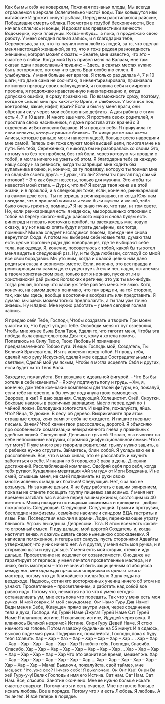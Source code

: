 Как бы мы себя не коверкали,
Пожиная познанья плоды,
Мы всегда отражаемся в зеркале
Ослепительно чистой воды.
Там колышутся ивы китайские
И дрожит силуэт рыбака,
Перед ним расстилаются райские,
Победившие смерть облака.
Посмотри в голубой бесконечности,
Все начала сплелись и концы,
И дрожат как предвестники вечности
Водомерки, жуки плавунцы.
Когда-нибудь… а пока, я продолжаю свою работу. У меня сегодня полная запись, и я благодарна тебе, Сереженька, за то, что ты научил меня любить людей, за то, что сделал меня настоящей женщиной, за то, что я тоже редкая разновидность женщины, которая может сказать:
– Знаете, мне известно, что это – счастье в любви.
Когда мой Путь привел меня на Валаам, мне там сказал один православный трудник:
– Здесь, в святых местах нужно быть осторожнее, потому что здесь Враг особенно силен.
Я улыбнулась. У меня больше нет врагов. Я столько раз делала 4, 7 и 10 шаги, что даже сама не сосчитаю, я инвентаризировала, признавала истинную природу своих заблуждений, я готовила себя и смиренно просила, я продолжаю нравственную инвентаризацию и, когда допускаю ошибки, я
сразу признаю их. По возможности сразу, поэтому, когда он сказал мне про какого-то Врага, я улыбаюсь. У Бога все под контролем, какие, нафиг, враги? Если и были у меня враги, они обретали силу через мои собственные дефекты. А для работы с этим есть 4, 7 и 10 шаги. И много еще чего. Я
простила своих родителей, я простила своих насильников, я даже простила этих врачей с 3 отделения из Боткинских бараков. И я прощаю себя. Я приручила те свои аспекты, которых раньше боялась.
Те живущие во мне части Алисы, которые раньше могли нанести ущерб, больше всего навредили мне самой. Теперь они тоже служат моей высшей цели, помогая мне на пути. Без тебя, Сереженька, я никогда бы не разобралась со своим Эго, потому что без тех проблем, без той боли, через которую мы прошли с тобой, я могла ничего не узнать об этом. Я благодарна тебе за каждую нашу ссору и за ревность, когда ты запрещал мне ходить без купальника в баню, и, конечно, за ту подвязку, которую ты поймал мне на свадьбе своего друга.
– Дурак, что ли? Зачем ты прыгал под самый потолок?
– Это как букет невесты, только для мужчин. Это чтобы ты невестой моей стала.
– Дурак, что ли? Я всегда твоя жена и в этой жизни, и в прошлой, и в следующей тоже, если, конечно, реинкарнация на самом деле есть. Ты не веришь в реинкарнацию, но когда Юля нам нагадала, что в прошлой жизни мы тоже были мужем и женой, тебе было очень приятно, помнишь?
Я не знаю точно, что там, на том свете. Но, если реинкарнация есть, я надеюсь, мы хорошенько отдохнем с тобой на берегу какого-нибудь райского моря и снова будем есть виноград и плевать косточки в прибой, ты расскажешь мне новую сказку, а у ног наших опять будут играть дельфины,
как тогда, помнишь? Мы как следует насладимся покоем, прежде чем снова вернутmся Сюда.
А потом мы выберем себе новые тела, думаю там есть целые торговые ряды для новобранцев, где те выбирают себе тела, как одежду. Я, конечно, посоветуюсь с тобой, какой бы ты хотел меня видеть в следующий раз. Ну, и ты будь любезен, согласуй со мной все свои бородавки. Мы уточним, когда
и с какой целью нам дано родиться снова и вернемся вместе. Если, конечно, это все правда и реинкарнация на самом деле существует.
А если нет, ладно, останемся в твоем христианском раю, только вот я не знаю, пускают ли в христианский рай рыжих йоговских еретичек, это уж ты как-нибудь тогда решай, потому что какой уж тебе рай без меня. Не знаю.
Хотя, конечно, на самом деле я понимаю, что там вряд ли, на той стороне, так, как мы здесь, вообще в состоянии вообразить или представить. Я думаю, мы здесь можем только предполагать, а ты там уже точно знаешь. Ну и ладно.
Мне нужно работать – у меня сегодня полная запись.

Я предаю себя Тебе, Господи,
Чтобы создавать и творить
При моем участии то,
Что будет угодно Тебе.
Освободи меня от пут своеволия,
Чтобы мне яснее была Воля Твоя,
Удали то, что тяготит меня,
Чтобы эта победа была свидетельством
Для тех, кому я хотела помочь.
Полагаюсь на Силу Твою, Твою Любовь
И понимание предназначенного Тобою пути.
И еще:
Господь мой, Создатель,
Ты Великий Врачеватель,
И я на коленях перед тобой.
Я прошу тебя, сделай мою руку
Искусной, сделай мое сердце
Сострадательным и светлым,
Сделай мой ум ясным,
Чтобы я могла исцелять
Себя и других, если будет на то
Твоя Воля.

Заходите, пожалуйста.
Вот девушка с идеальной фигурой.
– Что Вы бы хотели в себе изменить?
– Я хочу подтянуть попу и грудь.
– Хм, я, конечно, дам тебе кое-какие комплексы для твоей фигуры, но, пожалуй, если тебе интересно, я бы лучше подтянула твою самооценку.
– Здорово, а как?
Я даю задания.
Следующий.
Холецистит. Окей. Скрутки. Боковые наклоны в различных вариациях. Масло перед едой по 1 чайной ложке. Володушка золотистая. И кидайте, пожалуйста, яйца. Что? Яйца, 12 дюжин. В лесу, об дерево. Выкрикивайте при этом страшные слова, коих сами от себя не ожидаете. И пишите гневные письма. Зачем? Чтоб камни твои рассосались, дорогой. Я объясняю про
особенности соматизации невыраженного гнева у правильных удобных людей.
Следующий.
Девочка с грыжей. Я знаю, она вывозит на себе непосильные нагрузки, огромной дисфункциональной семьи. Что я тут могу? Я уже много раз говорила родителям: грыжу нужно зашить, а с ребенка нужно сгрузить. Займитесь, блин, собой. Я укладываю ее в расслабление. Все, что в моих силах, это ее расслабить и научить заботиться о себе.
Игнация по 5 горошков 3 раза в день. Дневник достижений. Расслабляющий комплекс. Одобряй себя про себя, когда тебя ругают. Кундалини-медитация «Ай эм гуд» от Йоги Бхаджана. И не смей, слышишь меня, не смей поднимать на руки своих многочисленных младших братьев!
Следующий.
Нет, я за вас не возьмусь. Ни за какие деньги. Я не буду работать с вашим ожирением, пока вы не станете посещать группу пищевых зависимых. У меня нет времени загибать вас в асане перед вашим ужином, состоящим из 40 котлеток. Месяц походите на пищевых зависимых и приходите – добро пожаловать.
Следующий. Следующий. Следующий.
Грыжи и протрузии, бесплодие и эмфиземы, семейное насилие и синдром ВДА, гастриты и язвы.
Рак. Последствия насилия в армии. Люди, переживающие утрату близкого. Угрозы выкидыша. Депрессии. Тяга.
В этом всем есть какой-то огромный смысл. Я иду дальше, мой дорогой Создатель, и, когда наступит вечер, я сажусь делать свою нынешнюю сорокадневку. Я написала положенное, и теперь вот сажусь, пусть сторонники Адвайты утверждают, что у них ничего нет. А я другая, у меня есть моя ручка, и я открываю шаги и иду дальше. У меня есть мой коврик, стелю и иду дальше.
Просветление не исцеляет от созависимости. Оно даже не гарантирует от герпеса: у меня лечатся просветленные мастера, и я знаю, быть мастером – это не значит быть защищенным от абсцесса между ног, мне однажды пришлось оперировать одного такого мастера, потому что до ближайшего
жилья было 3 дня езды на вездеходе. Надеюсь, сотни его восторженных учениц ничего об этом не узнают. Просветление – просветлением, а работать над собой все равно надо. Потому что, несмотря на то что я умею сегодня останавливать ум, мне есть пока что порешать. Так что у меня есть моя ручка. И мой коврик. И мой секундомер.
Онг Намо Гуру Дев Намо!
Веди меня к Себе, Живущем прямо внутри меня, через соединение тела и духа, Господи.
Ад Гурей Наме
Джугат Гурей Наме
Сат Гурей Наме
Я кланяюсь истине,
Я кланяюсь истине,
Идущей через века. Я кланяюсь
Великой незримой Истине.
Сири Гуру Девей Наме.
Я стою немного на голове. Потом я завожу будильник на 55 минут.
И я сдаюсь, высоко поднимая руки. Подержи их, пожалуйста, Господи, пока я буду тебя Славить.
Хар – Хар – Хар – Хар – Хар – Хар – Хар – Хар …. Хар – Хар – Хар – Хар – Хар – Хар – Хар – Хар
Я люблю тебя, Господи, Спасибо. Спасибо.
Хар – Хар – Хар – Хар – Хар – Хар – Хар – Хар … Хар – Хар – Хар – Хар – Хар – Хар – Хар – Хар
Что это звонит все время, мешает же.
Хар – Хар – Хар – Хар – Хар – Хар – Хар – Хар … Хар – Хар – Хар – Хар – Хар – Хар – Хар – Хар
– Мама! Выключи, пожалуйста, свой таймер, мне мешает.
Что, уже все? Ничего себе! Я выключаю.
Эк Онг Кар! Сири Ва хей Гуру-у-у!
Велик Господь и имя его Истина.
Сат нам. Сат Нам. Сат Нам.
Все, спасибо. Занятие окончено.
Мне не нужно больше искать счастье снаружи. Потому что я и есть счастье. Мне не нужно больше искать любовь. Все в порядке. Потому что я и есть Любовь. Я любовь. А ты ангел. И всё теперь в порядке.
